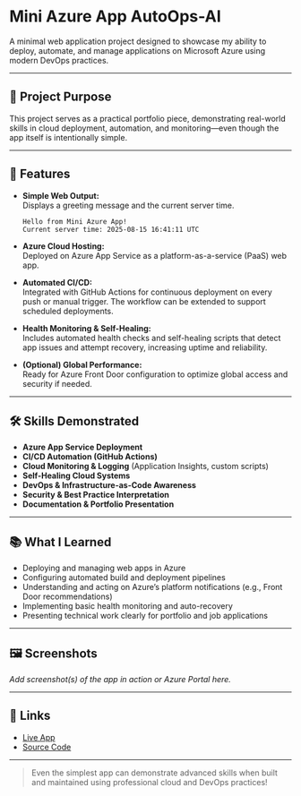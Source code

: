 # Mini Azure App  AutoOps-AI

A minimal web application project designed to showcase my ability to deploy, automate, and manage applications on Microsoft Azure using modern DevOps practices.

---

## 🚀 Project Purpose

This project serves as a practical portfolio piece, demonstrating real-world skills in cloud deployment, automation, and monitoring—even though the app itself is intentionally simple.

---

## 🌟 Features

- **Simple Web Output:**  
  Displays a greeting message and the current server time.
  ```
  Hello from Mini Azure App!
  Current server time: 2025-08-15 16:41:11 UTC
  ```

- **Azure Cloud Hosting:**  
  Deployed on Azure App Service as a platform-as-a-service (PaaS) web app.

- **Automated CI/CD:**  
  Integrated with GitHub Actions for continuous deployment on every push or manual trigger. The workflow can be extended to support scheduled deployments.

- **Health Monitoring & Self-Healing:**  
  Includes automated health checks and self-healing scripts that detect app issues and attempt recovery, increasing uptime and reliability.

- **(Optional) Global Performance:**  
  Ready for Azure Front Door configuration to optimize global access and security if needed.

---

## 🛠️ Skills Demonstrated

- **Azure App Service Deployment**
- **CI/CD Automation (GitHub Actions)**
- **Cloud Monitoring & Logging** (Application Insights, custom scripts)
- **Self-Healing Cloud Systems**
- **DevOps & Infrastructure-as-Code Awareness**
- **Security & Best Practice Interpretation**
- **Documentation & Portfolio Presentation**

---

## 📚 What I Learned

- Deploying and managing web apps in Azure
- Configuring automated build and deployment pipelines
- Understanding and acting on Azure’s platform notifications (e.g., Front Door recommendations)
- Implementing basic health monitoring and auto-recovery
- Presenting technical work clearly for portfolio and job applications

---

## 🖼️ Screenshots

_Add screenshot(s) of the app in action or Azure Portal here._

---

## 🔗 Links

- [Live App](https://autoops-ai.azurewebsites.net/) 
- [Source Code](https://github.com/nuwnian/AutoOps-AI)

---

> Even the simplest app can demonstrate advanced skills when built and maintained using professional cloud and DevOps practices!
